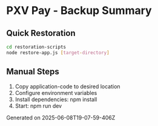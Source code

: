 # PXV Pay - Backup Summary

## Quick Restoration
```bash
cd restoration-scripts
node restore-app.js [target-directory]
```

## Manual Steps
1. Copy application-code to desired location
2. Configure environment variables
3. Install dependencies: npm install
4. Start: npm run dev

Generated on 2025-06-08T19-07-59-406Z
